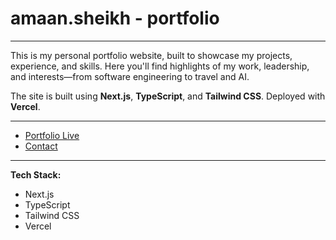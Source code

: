 # **amaan.sheikh - portfolio**

---

This is my personal portfolio website, built to showcase my projects, experience, and skills. Here you'll find highlights of my work, leadership, and interests—from software engineering to travel and AI.

The site is built using **Next.js**, **TypeScript**, and **Tailwind CSS**. Deployed with **Vercel**.

---

- [Portfolio Live](#) <!-- Add your live site link here if available -->
- [Contact](mailto:amaansheikhme@gmail.com)

---

**Tech Stack:**
- Next.js
- TypeScript
- Tailwind CSS
- Vercel
